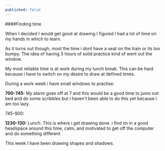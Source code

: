 ```yaml
---
published: false
---
```


####Finding time

When I decided I would get good at drawing I figured I had a lot of time on my hands in which to learn.

As it turns out though, most the time i dont have a seat on the train or its too bumpy. The idea of having 3 hours of solid practice kind of went out the window.

My most reliable time is at work during my lunch break. This can be hard because i have to switch on my desire to draw at defined times.

During a work week i have small windows to practise:

**700-745:** My alarm goes off at 7 and this would be a good time to jumo out bed and do some scribbles but i haven't been able to do this yet because i am too lazy.

745-900: 

**1230-130:** Lunch. This is where i get drawing done. i find im in a good headspace around this time, calm, and motivated to get off the computer and do something different



This week I have been drawing shapes and shadows.
